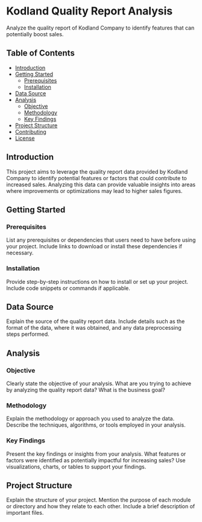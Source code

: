# Kodland Quality Report Analysis

Analyze the quality report of Kodland Company to identify features that can potentially boost sales.

## Table of Contents
- [Introduction](#introduction)
- [Getting Started](#getting-started)
  - [Prerequisites](#prerequisites)
  - [Installation](#installation)
- [Data Source](#data-source)
- [Analysis](#analysis)
  - [Objective](#objective)
  - [Methodology](#methodology)
  - [Key Findings](#key-findings)
- [Project Structure](#project-structure)
- [Contributing](#contributing)
- [License](#license)

## Introduction

This project aims to leverage the quality report data provided by Kodland Company to identify potential features or factors that could contribute to increased sales. Analyzing this data can provide valuable insights into areas where improvements or optimizations may lead to higher sales figures.

## Getting Started

### Prerequisites

List any prerequisites or dependencies that users need to have before using your project. Include links to download or install these dependencies if necessary.

### Installation

Provide step-by-step instructions on how to install or set up your project. Include code snippets or commands if applicable.

## Data Source

Explain the source of the quality report data. Include details such as the format of the data, where it was obtained, and any data preprocessing steps performed.

## Analysis

### Objective

Clearly state the objective of your analysis. What are you trying to achieve by analyzing the quality report data? What is the business goal?

### Methodology

Explain the methodology or approach you used to analyze the data. Describe the techniques, algorithms, or tools employed in your analysis.

### Key Findings

Present the key findings or insights from your analysis. What features or factors were identified as potentially impactful for increasing sales? Use visualizations, charts, or tables to support your findings.

## Project Structure

Explain the structure of your project. Mention the purpose of each module or directory and how they relate to each other. Include a brief description of important files.

